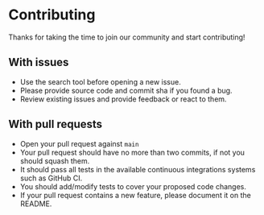 # Contributing

Thanks for taking the time to join our community and start contributing!

## With issues
- Use the search tool before opening a new issue.
- Please provide source code and commit sha if you found a bug.
- Review existing issues and provide feedback or react to them.

## With pull requests
- Open your pull request against `main`
- Your pull request should have no more than two commits, if not you should squash them.
- It should pass all tests in the available continuous integrations systems such as GitHub CI.
- You should add/modify tests to cover your proposed code changes.
- If your pull request contains a new feature, please document it on the README.
